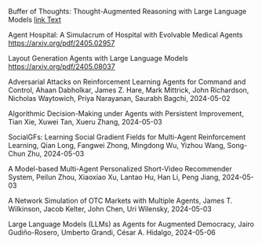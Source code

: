 Buffer of Thoughts: Thought-Augmented Reasoning  with Large Language Models
[link Text](https://arxiv.org/pdf/2406.04271)

Agent Hospital: A Simulacrum of Hospital with Evolvable Medical Agents
https://arxiv.org/pdf/2405.02957

Layout Generation Agents with Large Language Models
https://arxiv.org/pdf/2405.08037

Adversarial Attacks on Reinforcement Learning Agents for Command and Control, 
Ahaan Dabholkar, James Z. Hare, Mark Mittrick, John Richardson, Nicholas Waytowich, Priya Narayanan, Saurabh Bagchi, 2024-05-02

Algorithmic Decision-Making under Agents with Persistent Improvement, Tian Xie, Xuwei Tan, Xueru Zhang, 2024-05-03

SocialGFs: Learning Social Gradient Fields for Multi-Agent Reinforcement Learning, Qian Long, Fangwei Zhong, Mingdong Wu, Yizhou Wang, Song-Chun Zhu, 2024-05-03

A Model-based Multi-Agent Personalized Short-Video Recommender System, Peilun Zhou, Xiaoxiao Xu, Lantao Hu, Han Li, Peng Jiang, 2024-05-03

A Network Simulation of OTC Markets with Multiple Agents, James T. Wilkinson, Jacob Kelter, John Chen, Uri Wilensky, 2024-05-03

Large Language Models (LLMs) as Agents for Augmented Democracy, Jairo Gudiño-Rosero, Umberto Grandi, César A. Hidalgo, 2024-05-06

